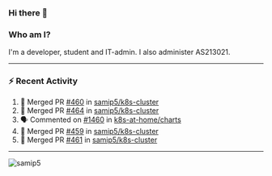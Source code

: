 ### Hi there 👋

### Who am I?
I'm a developer, student and IT-admin. I also administer AS213021.

---
### :zap: Recent Activity
<!--START_SECTION:activity-->
1. 🎉 Merged PR [#460](https://github.com/samip5/k8s-cluster/pull/460) in [samip5/k8s-cluster](https://github.com/samip5/k8s-cluster)
2. 🎉 Merged PR [#464](https://github.com/samip5/k8s-cluster/pull/464) in [samip5/k8s-cluster](https://github.com/samip5/k8s-cluster)
3. 🗣 Commented on [#1460](https://github.com/k8s-at-home/charts/issues/1460) in [k8s-at-home/charts](https://github.com/k8s-at-home/charts)
4. 🎉 Merged PR [#459](https://github.com/samip5/k8s-cluster/pull/459) in [samip5/k8s-cluster](https://github.com/samip5/k8s-cluster)
5. 🎉 Merged PR [#461](https://github.com/samip5/k8s-cluster/pull/461) in [samip5/k8s-cluster](https://github.com/samip5/k8s-cluster)
<!--END_SECTION:activity-->
---

<img align="center" src="https://github-readme-stats.vercel.app/api?username=samip5&show_icons=true" alt="samip5" />
